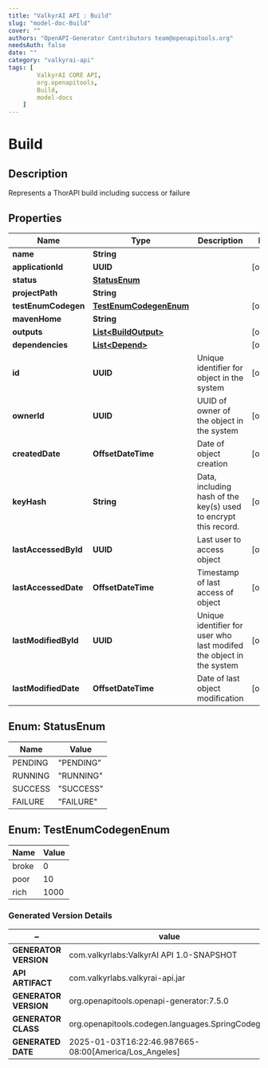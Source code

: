 ```yaml
---
title: "ValkyrAI API : Build"
slug: "model-doc-Build"
cover: ""
authors: "OpenAPI-Generator Contributors team@openapitools.org"
needsAuth: false
date: ""
category: "valkyrai-api"
tags: [
        ValkyrAI CORE API,
        org.openapitools,
        Build,
        model-docs
    ]
---
```


# Build


## Description
Represents a ThorAPI build including success or failure

## Properties

| Name | Type | Description | Notes |
|------------ | ------------- | ------------- | -------------|
|**name** | **String** |  |  |
|**applicationId** | **UUID** |  |  [optional] |
|**status** | [**StatusEnum**](#StatusEnum) |  |  |
|**projectPath** | **String** |  |  |
|**testEnumCodegen** | [**TestEnumCodegenEnum**](#TestEnumCodegenEnum) |  |  [optional] |
|**mavenHome** | **String** |  |  |
|**outputs** | [**List&lt;BuildOutput&gt;**](BuildOutput.md) |  |  [optional] |
|**dependencies** | [**List&lt;Depend&gt;**](Depend.md) |  |  [optional] |
|**id** | **UUID** | Unique identifier for object in the system |  [optional] |
|**ownerId** | **UUID** | UUID of owner of the object in the system |  [optional] |
|**createdDate** | **OffsetDateTime** | Date of object creation |  [optional] |
|**keyHash** | **String** | Data, including hash of the key(s) used to encrypt this record. |  [optional] |
|**lastAccessedById** | **UUID** | Last user to access object |  [optional] |
|**lastAccessedDate** | **OffsetDateTime** | Timestamp of last access of object |  [optional] |
|**lastModifiedById** | **UUID** | Unique identifier for user who last modifed the object in the system |  [optional] |
|**lastModifiedDate** | **OffsetDateTime** | Date of last object modification |  [optional] |



## Enum: StatusEnum

| Name | Value |
|---- | -----|
| PENDING | &quot;PENDING&quot; |
| RUNNING | &quot;RUNNING&quot; |
| SUCCESS | &quot;SUCCESS&quot; |
| FAILURE | &quot;FAILURE&quot; |



## Enum: TestEnumCodegenEnum

| Name | Value |
|---- | -----|
| broke | 0 |
| poor | 10 |
| rich | 1000 |


### Generated Version Details

~ | value
------------- | -------------
**GENERATOR VERSION** | com.valkyrlabs:ValkyrAI API 1.0-SNAPSHOT
**API ARTIFACT** | com.valkyrlabs.valkyrai-api.jar
**GENERATOR VERSION** | org.openapitools.openapi-generator:7.5.0
**GENERATOR CLASS** | org.openapitools.codegen.languages.SpringCodegen
**GENERATED DATE** | 2025-01-03T16:22:46.987665-08:00[America/Los_Angeles]
